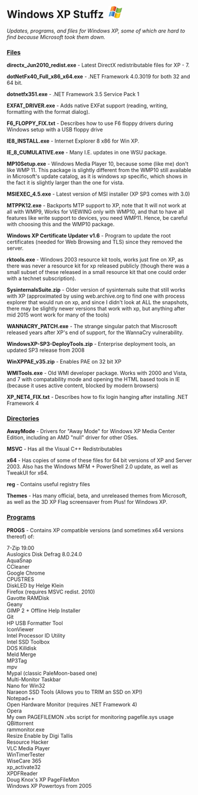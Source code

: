# Windows XP Stuffz &nbsp;<img src="https://github.com/Alex313031/Windows-XP-Stuffz/blob/main/old/xp_flag.png" width="36">

*Updates, programs, and files for Windows XP, some of which are hard to find because Microsoft took them down.*

### <ins>Files</ins>

__directx_Jun2010_redist.exe__ - Latest DirectX redistributable files for XP - 7.

__dotNetFx40_Full_x86_x64.exe__ - .NET Framework 4.0.3019 for both 32 and 64 bit.

__dotnetfx351.exe__ - .NET Framework 3.5 Service Pack 1

__EXFAT_DRIVER.exe__ - Adds native EXFat support (reading, writing, formatting with the format dialog).

__F6_FLOPPY_FIX.txt__ - Describes how to use F6 floppy drivers during Windows setup with a USB floppy drive

__IE8_INSTALL.exe__ - Internet Explorer 8 x86 for Win XP.

__IE_8_CUMULATIVE.exe__ - Many I.E. updates in one WSU package.

__MP10Setup.exe__ - Windows Media Player 10, because some (like me) don't like WMP 11. This package is slightly different from the WMP10 still available in Microsoft's update catalog, as it is windows xp specific, which shows in the fact it is slightly larger than the one for vista.

__MSIEXEC_4.5.exe__ - Latest version of MSI installer (XP SP3 comes with 3.0)

__MTPPK12.exe__ - Backports MTP support to XP, note that It will not work at all with WMP9, Works for VIEWING only with WMP10, and that to have all features like write support to devices, you need WMP11. Hence, be careful with choosing this and the WMP10 package.

<!-- __ROOTS_UPDATER.zip__ - Program to update the root certificates (needed for Web Browsing and TLS) since they removed the server. -->

__Windows XP Certificate Updater v1.6__ - Program to update the root certificates (needed for Web Browsing and TLS) since they removed the server.

__rktools.exe__ - Windows 2003 resource kit tools, works just fine on XP, as there was never a resource kit for xp released publicly (though there was a small subset of these released in a small resource kit that one could order with a technet subscription).

__SysinternalsSuite.zip__ - Older version of sysinternals suite that still works with XP (approximated by using web.archive.org to find one with process explorer that would run on xp, and since I didn't look at ALL the snapshots, there may be slightly newer versions that work with xp, but anything after mid 2015 wont work for many of the tools)

__WANNACRY_PATCH.exe__ - The strange singular patch that Miscrosoft released years after XP's end of support, for the WannaCry vulnerability.

__WindowsXP-SP3-DeployTools.zip__ - Enterprise deployment tools, an updated SP3 release from 2008

__WinXPPAE_v35.zip__ - Enables PAE on 32 bit XP

__WMITools.exe__ - Old WMI developer package. Works with 2000 and Vista, and 7 with compatability mode and opening the HTML based tools in IE (because it uses active content, blocked by modern browsers)

__XP_NET4_FIX.txt__ - Describes how to fix login hanging after installing .NET Framework 4

### <ins>Directories</ins>

__AwayMode__ - Drivers for "Away Mode" for Windows XP Media Center Edition, including an AMD "null" driver for other OSes.

__MSVC__ - Has all the Visual C++ Redistributables

__x64__ - Has copies of some of these files for 64 bit versions of XP and Server 2003. Also has the Windows MFM + PowerShell 2.0 update, as well as TweakUI for x64.

__reg__ - Contains useful registry files

__Themes__ - Has many official, beta, and unreleased themes from Microsoft, as well as the 3D XP Flag screensaver from Plus! for Windows XP.

### <ins>Programs</ins>

__PROGS__ - Contains XP compatible versions (and sometimes x64 versions thereof) of:

  7-Zip 19.00  
  Auslogics Disk Defrag 8.0.24.0  
  AquaSnap  
  CCleaner  
  Google Chrome  
  CPUSTRES  
  DiskLED by Helge Klein  
  Firefox (requires MSVC redist. 2010)  
  Gavotte RAMDisk  
  Geany  
  GIMP 2 + Offline Help Installer  
  Git  
  HP USB Formatter Tool  
  IconViewer  
  Intel Processor ID Utility  
  Intel SSD Toolbox  
  DOS Killdisk  
  Meld Merge  
  MP3Tag  
  mpv  
  Mypal (classic PaleMoon-based one)  
  Multi-Monitor Taskbar  
  Nano for Win32  
  Naraeon SSD Tools (Allows you to TRIM an SSD on XP!)  
  Notepad++  
  Open Hardware Monitor (requires .NET Framework 4)  
  Opera  
  My own PAGEFILEMON .vbs script for monitoring pagefile.sys usage  
  QBittorrent  
  rammonitor.exe  
  Resize Enable by Digi Tallis  
  Resource Hacker  
  VLC Media Player  
  WinTimerTester  
  WiseCare 365  
  xp_activate32  
  XPDFReader  
  Doug Knox's XP PageFileMon  
  Windows XP Powertoys from 2005
